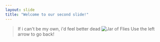 ```yaml
---
layout: slide
title: "Welcome to our second slide!"
---
```

> If i can't be my own, i'd feel better dead
![Jar of Flies](https://whiplash.net/imagens_promo/aliceinchains_capa_jar_of_flies.jpg)
Use the left arrow to go back!

